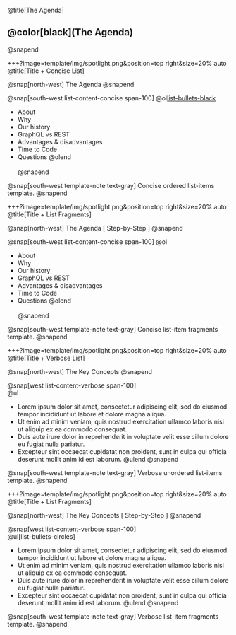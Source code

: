 @title[The Agenda]

## @color[black](The Agenda)

@snapend


+++?image=template/img/spotlight.png&position=top right&size=20% auto
@title[Title + Concise List]

@snap[north-west]
The Agenda
@snapend

@snap[south-west list-content-concise span-100]
@ol[list-bullets-black](false)
- About
- Why
- Our history
- GraphQL vs REST
- Advantages & disadvantages
- Time to Code
- Questions
@olend
<br><br>
@snapend

@snap[south-west template-note text-gray]
Concise ordered list-items template.
@snapend


+++?image=template/img/spotlight.png&position=top right&size=20% auto
@title[Title + List Fragments]

@snap[north-west]
The Agenda [ Step-by-Step ]
@snapend

@snap[south-west list-content-concise span-100]
@ol
- About
- Why
- Our history
- GraphQL vs REST
- Advantages & disadvantages
- Time to Code
- Questions
@olend
<br><br>
@snapend

@snap[south-west template-note text-gray]
Concise list-item fragments template.
@snapend


+++?image=template/img/spotlight.png&position=top right&size=20% auto
@title[Title + Verbose List]

@snap[north-west]
The Key Concepts
@snapend

@snap[west list-content-verbose span-100]
<br>
@ul[](false)
- Lorem ipsum dolor sit amet, consectetur adipiscing elit, sed do eiusmod tempor incididunt ut labore et dolore magna aliqua.
- Ut enim ad minim veniam, quis nostrud exercitation ullamco laboris nisi ut aliquip ex ea commodo consequat.
- Duis aute irure dolor in reprehenderit in voluptate velit esse cillum dolore eu fugiat nulla pariatur.
- Excepteur sint occaecat cupidatat non proident, sunt in culpa qui officia deserunt mollit anim id est laborum.
@ulend
@snapend

@snap[south-west template-note text-gray]
Verbose unordered list-items template.
@snapend


+++?image=template/img/spotlight.png&position=top right&size=20% auto
@title[Title + List Fragments]

@snap[north-west]
The Key Concepts [ Step-by-Step ]
@snapend

@snap[west list-content-verbose span-100]
<br>
@ul[list-bullets-circles]
- Lorem ipsum dolor sit amet, consectetur adipiscing elit, sed do eiusmod tempor incididunt ut labore et dolore magna aliqua.
- Ut enim ad minim veniam, quis nostrud exercitation ullamco laboris nisi ut aliquip ex ea commodo consequat.
- Duis aute irure dolor in reprehenderit in voluptate velit esse cillum dolore eu fugiat nulla pariatur.
- Excepteur sint occaecat cupidatat non proident, sunt in culpa qui officia deserunt mollit anim id est laborum.
@ulend
@snapend

@snap[south-west template-note text-gray]
Verbose list-item fragments template.
@snapend
